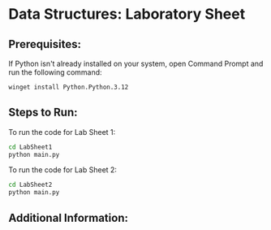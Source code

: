 # Data Structures: Laboratory Sheet

## Prerequisites:
If Python isn't already installed on your system, open Command Prompt and run the following command:
```bash
winget install Python.Python.3.12
```


## Steps to Run:
To run the code for Lab Sheet 1:
```bash
cd LabSheet1
python main.py
```
To run the code for Lab Sheet 2:
```bash
cd LabSheet2
python main.py
```
## Additional Information:

